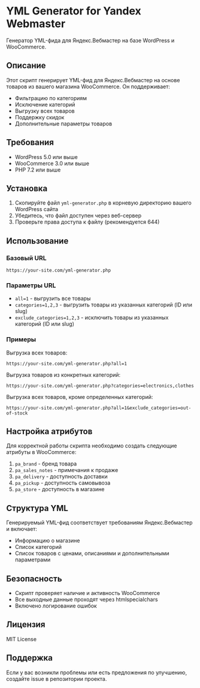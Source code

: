 # YML Generator for Yandex Webmaster

Генератор YML-фида для Яндекс.Вебмастер на базе WordPress и WooCommerce.

## Описание

Этот скрипт генерирует YML-фид для Яндекс.Вебмастер на основе товаров из вашего магазина WooCommerce. Он поддерживает:

- Фильтрацию по категориям
- Исключение категорий
- Выгрузку всех товаров
- Поддержку скидок
- Дополнительные параметры товаров

## Требования

- WordPress 5.0 или выше
- WooCommerce 3.0 или выше
- PHP 7.2 или выше

## Установка

1. Скопируйте файл `yml-generator.php` в корневую директорию вашего WordPress сайта
2. Убедитесь, что файл доступен через веб-сервер
3. Проверьте права доступа к файлу (рекомендуется 644)

## Использование

### Базовый URL

```
https://your-site.com/yml-generator.php
```

### Параметры URL

- `all=1` - выгрузить все товары
- `categories=1,2,3` - выгрузить товары из указанных категорий (ID или slug)
- `exclude_categories=1,2,3` - исключить товары из указанных категорий (ID или slug)

### Примеры

Выгрузка всех товаров:

```
https://your-site.com/yml-generator.php?all=1
```

Выгрузка товаров из конкретных категорий:

```
https://your-site.com/yml-generator.php?categories=electronics,clothes
```

Выгрузка всех товаров, кроме определенных категорий:

```
https://your-site.com/yml-generator.php?all=1&exclude_categories=out-of-stock
```

## Настройка атрибутов

Для корректной работы скрипта необходимо создать следующие атрибуты в WooCommerce:

1. `pa_brand` - бренд товара
2. `pa_sales_notes` - примечания к продаже
3. `pa_delivery` - доступность доставки
4. `pa_pickup` - доступность самовывоза
5. `pa_store` - доступность в магазине

## Структура YML

Генерируемый YML-фид соответствует требованиям Яндекс.Вебмастер и включает:

- Информацию о магазине
- Список категорий
- Список товаров с ценами, описаниями и дополнительными параметрами

## Безопасность

- Скрипт проверяет наличие и активность WooCommerce
- Все выходные данные проходят через htmlspecialchars
- Включено логирование ошибок

## Лицензия

MIT License

## Поддержка

Если у вас возникли проблемы или есть предложения по улучшению, создайте issue в репозитории проекта.
